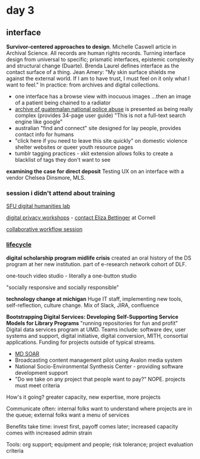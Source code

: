 # day 3

## interface

**Survivor-centered approaches to design**. Michelle Caswell article in Archival Science. All records are human rights records. Turning interface design from universal to specific; prismatic interfaces, epistemic complexity and structural change (Duarte). Brenda Laurel defines interface as the contact surface of a thing. Jean Amery: "My skin surface shields me against the external world. If I am to have trust, I must feel on it only what I want to feel." In practice: from archives and digital collections. 
 - one interface has a browse view with inocuous images ...then an image of a patient being chained to a radiator
 - [archive of guatemalan national police abuse](http://ahpn.lib.utexas.edu) is presented as being really complex (provides 34-page user guide) "This is not a full-text search engine like google"
 - australian "find and connect" site designed for lay people, provides contact info for humans
 - "click here if you need to leave this site quickly" on domestic violence shelter websites or queer youth resource pages
 - tumblr tagging practices - xkit extension allows folks to create a blacklist of tags they don't want to see

**examining the case for direct deposit** Testing UX on an interface with a vendor Chelsea Dinsmore, MLS.

### session i didn't attend about training

[SFU digital humanities lab](http://www.lib.sfu.ca/help/publish/dh/dhil)

[digital privacy workshops](https://digitalhumanities.library.cornell.edu/privacy-resources) - [contact Eliza Bettinger](https://twitter.com/ElizaBettinger/status/923191028508712960) at Cornell

[collaborative workflow session](https://docs.google.com/document/d/14YiuxOXRImtKE0WXVtC8iEhWlYRxnswUsML9je6Ef0M/edit)

### [lifecycle](https://dlfforum2017.sched.com/event/BztG/w2b-life-cycle)

**digital scholarship program midlife crisis** created an oral history of the DS program at her new institution. part of e-research network cohort of DLF. 

one-touch video studio - literally a one-button studio

"socially responsive and socially responsible"

**technology change at michigan** Huge IT staff, implementing new tools, self-reflection, culture change. Mix of Slack, JIRA, confluence

**Bootstrapping Digital Services: Developing Self-Supporting Service Models for Library Programs** "running repositories for fun and profit" Digital data services program at UMD. Teams include: software dev, user systems and support, digital initiative, digital conversion, MITH, consortial applications.
Funding for projects outside of typical streams. 
 - [MD SOAR](https://mdsoar.org/)
 - Broadcasting content management pilot using Avalon media system
 - National Socio-Environmental Synthesis Center - providing software development support
 - "Do we take on any project that people want to pay?" NOPE. projects must meet criteria

How's it going? greater capacity, new expertise, more projects

Communicate often: internal folks want to understand where projects are in the queue; external folks want a menu of services

Benefits take time: invest first, payoff comes later; increased capacity comes with increased admin strain

Tools: org support; equipment and people; risk tolerance; project evaluation criteria 
